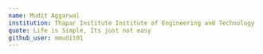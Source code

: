 ```yaml
---
name: Mudit Aggarwal
institution: Thapar Institute Institute of Engineering and Technology
quote: Life is Simple, Its just not easy
github_user: mmudit01
---
```

